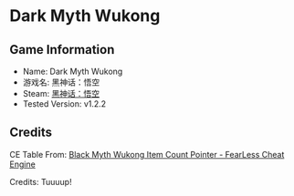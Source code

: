# Dark Myth Wukong

## Game Information

* Name: Dark Myth Wukong
* 游戏名: 黑神话：悟空
* Steam: [黑神话：悟空](https://store.steampowered.com/app/2358720/)
* Tested Version: v1.2.2

## Credits

CE Table From: [Black Myth Wukong Item Count Pointer - FearLess Cheat Engine](https://fearlessrevolution.com/viewtopic.php?p=366846&sid=5da0337efdcda765cfc67e845eceb477#p366846)

Credits: Tuuuup!
